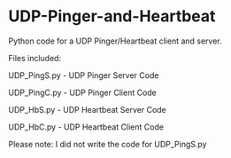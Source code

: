 # UDP-Pinger-and-Heartbeat
Python code for a UDP Pinger/Heartbeat client and server.

Files included:

UDP_PingS.py  - UDP Pinger Server Code

UDP_PingC.py  - UDP Pinger Client Code 

UDP_HbS.py    - UDP Heartbeat Server Code

UDP_HbC.py    - UDP Heartbeat Client Code

Please note: I did not write the code for UDP_PingS.py

